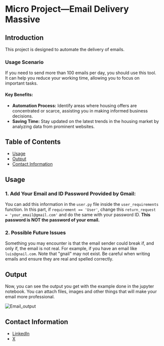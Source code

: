 # Micro Project—Email Delivery Massive

## Introduction
This project is designed to automate the delivery of emails.

### Usage Scenario
If you need to send more than 100 emails per day, you should use this tool. It can help you reduce your working time, allowing you to focus on important tasks.

#### Key Benefits:
- **Automation Process:** Identify areas where housing offers are concentrated or scarce, assisting you in making informed business decisions.
- **Saving Time:** Stay updated on the latest trends in the housing market by analyzing data from prominent websites.

## Table of Contents
- [Usage](#usage)
- [Output](#output)
- [Contact Information](#contact-information)

## Usage

### 1. Add Your Email and ID Password Provided by Gmail:

You can add this information in the `user.py` file inside the `user_requirements` function. In this part, if `requirement == 'User'`, change this `return_request = 'your_email@gmail.com'` and do the same with your password ID. **This password is NOT the password of your email.**

### 2. Possible Future Issues

Something you may encounter is that the email sender could break if, and only if, the email is not real. For example, if you have an email like `luis@gnail.com`. Note that "gnail" may not exist. Be careful when writing emails and ensure they are real and spelled correctly.


## Output

Now, you can see the output you get with the example done in the jupyter notebook. You can attach files, images and other things that will make your email more professional. 

![Email_output](https://github.com/luisgwp7/B0000-Micro-projects--Email-delivery-massive/assets/109809027/7b8fcb87-6429-4c9c-b2c8-2f16cba6d7a3)

## Contact Information
- [LinkedIn](https://www.linkedin.com/in/luis-gwp7/)
- [X](https://twitter.com/luis_gwp)
